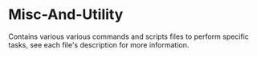 # Misc-And-Utility
Contains various various commands and scripts files to perform specific tasks, see each file's description for more information. 
